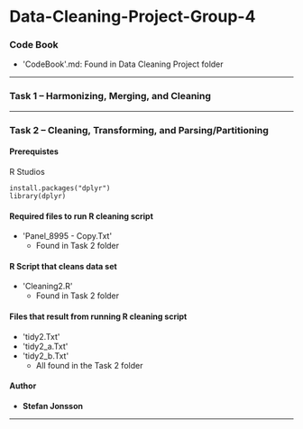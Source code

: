 ﻿# Data-Cleaning-Project-Group-4

### Code Book 

- 'CodeBook'.md: Found in Data Cleaning Project folder 

---

### Task 1 – Harmonizing, Merging, and Cleaning

---
### Task 2 – Cleaning, Transforming, and Parsing/Partitioning

#### Prerequistes

R Studios 

```
install.packages("dplyr")
library(dplyr)
```

#### Required files to run R cleaning script

- 'Panel_8995 - Copy.Txt'
  - Found in Task 2 folder

#### R Script that cleans data set 

- 'Cleaning2.R'
  - Found in Task 2 folder

#### Files that result from running R cleaning script 

- 'tidy2.Txt'
- 'tidy2_a.Txt'
- 'tidy2_b.Txt'
  - All found in the Task 2 folder


#### Author

* **Stefan Jonsson**
---